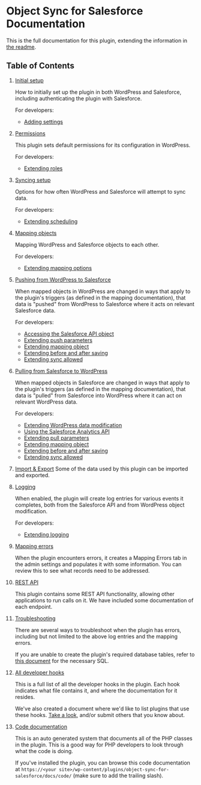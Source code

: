 # Object Sync for Salesforce Documentation

This is the full documentation for this plugin, extending the information in [the readme](https://github.com/MinnPost/object-sync-for-salesforce/blob/master/README.md).

## Table of Contents

1. [Initial setup](./initial-setup.md)

    How to initially set up the plugin in both WordPress and Salesforce, including authenticating the plugin with Salesforce.

    For developers:

    - [Adding settings](./adding-settings.md)

2. [Permissions](./permissions.md)

    This plugin sets default permissions for its configuration in WordPress.

    For developers:

    - [Extending roles](./extending-roles.md)

3. [Syncing setup](./syncing-setup.md)

    Options for how often WordPress and Salesforce will attempt to sync data.

    For developers:

    - [Extending scheduling](./extending-scheduling.md)

4. [Mapping objects](./mapping.md)

    Mapping WordPress and Salesforce objects to each other.

    For developers:

    - [Extending mapping options](./extending-mapping-options.md)

5. [Pushing from WordPress to Salesforce](./push.md)

    When mapped objects in WordPress are changed in ways that apply to the plugin's triggers (as defined in the mapping documentation), that data is "pushed" from WordPress to Salesforce where it acts on relevant Salesforce data.

    For developers:

    - [Accessing the Salesforce API object](./accessing-salesforce-object.md)
    - [Extending push parameters](./extending-parameters.md#salesforce-push)
    - [Extending mapping object](./extending-mapping-object.md#salesforce-push)
    - [Extending before and after saving](./extending-before-and-after-saving.md#salesforce-push)
    - [Extending sync allowed](./extending-sync-allowed.md#push)

6. [Pulling from Salesforce to WordPress](./pull.md)

    When mapped objects in Salesforce are changed in ways that apply to the plugin's triggers (as defined in the mapping documentation), that data is "pulled" from Salesforce into WordPress where it can act on relevant WordPress data.

    For developers:

    - [Extending WordPress data modification](./extending-wordpress.md)
    - [Using the Salesforce Analytics API](./using-salesforce-analytics-api.md)
    - [Extending pull parameters](./extending-parameters.md#salesforce-pull)
    - [Extending mapping object](./extending-mapping-object.md#salesforce-pull)
    - [Extending before and after saving](./extending-before-and-after-saving.md#salesforce-pull)
    - [Extending sync allowed](./extending-sync-allowed.md#pull)

7. [Import & Export](./import-export.md)
	Some of the data used by this plugin can be imported and exported.

8. [Logging](./logging.md)

    When enabled, the plugin will create log entries for various events it completes, both from the Salesforce API and from WordPress object modification.

    For developers:

    - [Extending logging](./extending-logging.md)

9. [Mapping errors](./mapping-errors.md)

	When the plugin encounters errors, it creates a Mapping Errors tab in the admin settings and populates it with some information. You can review this to see what records need to be addressed.

10. [REST API](./rest-api.md)

	This plugin contains some REST API functionality, allowing other applications to run calls on it. We have included some documentation of each endpoint.

11. [Troubleshooting](./troubleshooting.md)

	There are several ways to troubleshoot when the plugin has errors, including but not limited to the above log entries and the mapping errors.

    If you are unable to create the plugin's required database tables, refer to [this document](./troubleshooting-unable-to-create-database-tables.md) for the necessary SQL.

12. [All developer hooks](./all-developer-hooks.md)

    This is a full list of all the developer hooks in the plugin. Each hook indicates what file contains it, and where the documentation for it resides.

    We've also created a document where we'd like to list plugins that use these hooks. [Take a look](./example-extending-plugins.md), and/or submit others that you know about.

13. [Code documentation](./code/index.html)

    This is an auto generated system that documents all of the PHP classes in the plugin. This is a good way for PHP developers to look through what the code is doing.

    If you've installed the plugin, you can browse this code documentation at `https://<your site>/wp-content/plugins/object-sync-for-salesforce/docs/code/` (make sure to add the trailing slash).
